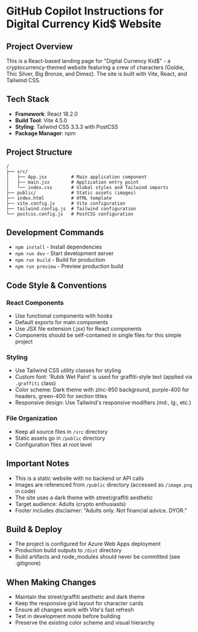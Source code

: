 # GitHub Copilot Instructions for Digital Currency Kid$ Website

## Project Overview
This is a React-based landing page for "Digital Currency Kid$" - a cryptocurrency-themed website featuring a crew of characters (Goldie, Thic Silver, Big Bronze, and Dimez). The site is built with Vite, React, and Tailwind CSS.

## Tech Stack
- **Framework**: React 18.2.0
- **Build Tool**: Vite 4.5.0
- **Styling**: Tailwind CSS 3.3.3 with PostCSS
- **Package Manager**: npm

## Project Structure
```
/
├── src/
│   ├── App.jsx         # Main application component
│   ├── main.jsx        # Application entry point
│   └── index.css       # Global styles and Tailwind imports
├── public/             # Static assets (images)
├── index.html          # HTML template
├── vite.config.js      # Vite configuration
├── tailwind.config.js  # Tailwind configuration
└── postcss.config.js   # PostCSS configuration
```

## Development Commands
- `npm install` - Install dependencies
- `npm run dev` - Start development server
- `npm run build` - Build for production
- `npm run preview` - Preview production build

## Code Style & Conventions

### React Components
- Use functional components with hooks
- Default exports for main components
- Use JSX file extension (.jsx) for React components
- Components should be self-contained in single files for this simple project

### Styling
- Use Tailwind CSS utility classes for styling
- Custom font: 'Rubik Wet Paint' is used for graffiti-style text (applied via `.graffiti` class)
- Color scheme: Dark theme with zinc-950 background, purple-400 for headers, green-400 for section titles
- Responsive design: Use Tailwind's responsive modifiers (md:, lg:, etc.)

### File Organization
- Keep all source files in `/src` directory
- Static assets go in `/public` directory
- Configuration files at root level

## Important Notes
- This is a static website with no backend or API calls
- Images are referenced from `/public` directory (accessed as `/image.png` in code)
- The site uses a dark theme with street/graffiti aesthetic
- Target audience: Adults (crypto enthusiasts)
- Footer includes disclaimer: "Adults only. Not financial advice. DYOR."

## Build & Deploy
- The project is configured for Azure Web Apps deployment
- Production build outputs to `/dist` directory
- Build artifacts and node_modules should never be committed (see .gitignore)

## When Making Changes
- Maintain the street/graffiti aesthetic and dark theme
- Keep the responsive grid layout for character cards
- Ensure all changes work with Vite's fast refresh
- Test in development mode before building
- Preserve the existing color scheme and visual hierarchy
